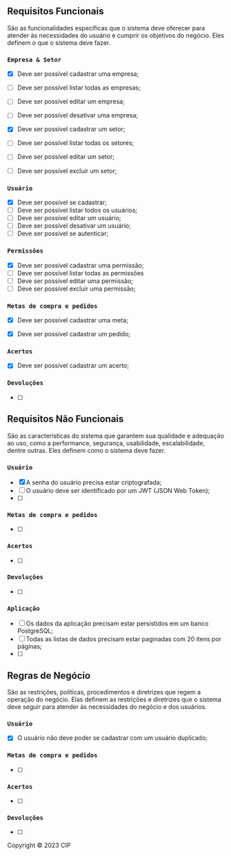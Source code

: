 ## Requisitos Funcionais

São as funcionalidades específicas que o sistema deve oferecer para atender às necessidades do usuário e cumprir os objetivos do negócio. Eles definem o que o sistema deve fazer.

### `Empresa & Setor`

- [x] Deve ser possível cadastrar uma empresa;
- [ ] Deve ser possível listar todas as empresas;
- [ ] Deve ser possível editar um empresa;
- [ ] Deve ser possível desativar uma empresa;

- [x] Deve ser possível cadastrar um setor;
- [ ] Deve ser possível listar todas os setores;
- [ ] Deve ser possível editar um setor;
- [ ] Deve ser possível excluir um setor;

### `Usuário`

- [x] Deve ser possível se cadastrar;
- [ ] Deve ser possível listar todos os usuários;
- [ ] Deve ser possível editar um usuário;
- [ ] Deve ser possível desativar um usuário;
- [ ] Deve ser possível se autenticar;

### `Permissões`

- [x] Deve ser possível cadastrar uma permissão;
- [ ] Deve ser possível listar todas as permissões
- [ ] Deve ser possível editar uma permissão;
- [ ] Deve ser possível excluir uma permissão;

### `Metas de compra e pedidos`

- [x] Deve ser possível cadastrar uma meta;

- [x] Deve ser possível cadastrar um pedido;

### `Acertos`

- [x] Deve ser possível cadastrar um acerto;

### `Devoluções`

- [ ]

## Requisitos Não Funcionais

São as características do sistema que garantem sua qualidade e adequação ao uso, como a performance, segurança, usabilidade, escalabilidade, dentre outras. Eles definem como o sistema deve fazer.

### `Usuário`

- [x] A senha do usuário precisa estar criptografada;
- [ ] O usuário deve ser identificado por um JWT (JSON Web Token);
- [ ]

### `Metas de compra e pedidos`

- [ ]

### `Acertos`

- [ ]

### `Devoluções`

- [ ]

### `Aplicação`

- [ ] Os dados da aplicação precisam estar persistidos em um banco PostgreSQL;
- [ ] Todas as listas de dados precisam estar paginadas com 20 itens por páginas;
- [ ]

## Regras de Negócio

São as restrições, políticas, procedimentos e diretrizes que regem a operação do negócio. Elas definem as restrições e diretrizes que o sistema deve seguir para atender às necessidades do negócio e dos usuários.

### `Usuário`

- [x] O usuário não deve poder se cadastrar com um usuário duplicado;

### `Metas de compra e pedidos`

- [ ]

### `Acertos`

- [ ]

### `Devoluções`

- [ ]

Copyright © 2023 CIP
